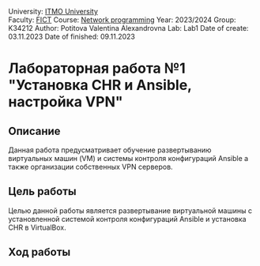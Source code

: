 University: [ITMO University](https://itmo.ru/ru/) \
Faculty: [FICT](https://fict.itmo.ru)
Course: [Network programming](https://github.com/itmo-ict-faculty/network-programming)
Year: 2023/2024
Group: K34212
Author: Potitova Valentina Alexandrovna
Lab: Lab1
Date of create: 03.11.2023
Date of finished: 09.11.2023

# Лабораторная работа №1 "Установка CHR и Ansible, настройка VPN"
## Описание
Данная работа предусматривает обучение развертыванию виртуальных машин (VM) и системы контроля конфигураций Ansible а также организации собственных VPN серверов.

## Цель работы
Целью данной работы является развертывание виртуальной машины с установленной системой контроля конфигураций Ansible и установка CHR в VirtualBox.

## Ход работы